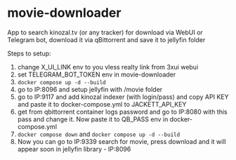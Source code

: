 # movie-downloader
App to search kinozal.tv (or any tracker) for download via WebUI or Telegram bot, download it via qBittorrent and save it to jellyfin folder


Steps to setup:

1. change X_UI_LINK env to you vless realty link from 3xui webui
2. set TELEGRAM_BOT_TOKEN env in movie-downloader
3. `docker compose up -d --build`
4. go to IP:8096 and setup jellyfin with /movie folder
5. go to IP:9117 and add kinozal indexer (with login/pass) and copy API KEY and paste it to docker-compose.yml to JACKETT_API_KEY
6. get from qbittorrent container logs password and go to IP:8080 with this pass and change it. Now paste it to QB_PASS env in docker-compose.yml
7. `docker compose down` and `docker compose up -d --build`
8. Now you can go to IP:9339 search for movie, press download and it will appear soon in jellyfin library - IP:8096
